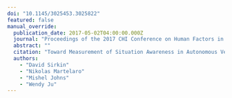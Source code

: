 ```yaml
---
doi: "10.1145/3025453.3025822"
featured: false
manual_override:
  publication_date: 2017-05-02T04:00:00.000Z
  journal: "Proceedings of the 2017 CHI Conference on Human Factors in Computing Systems"
  abstract: ""
  citation: "Toward Measurement of Situation Awareness in Autonomous Vehicles (2017)"
  authors:
    - "David Sirkin"
    - "Nikolas Martelaro"
    - "Mishel Johns"
    - "Wendy Ju"
---
```


<!-- You can add additional content about this publication here if needed -->
